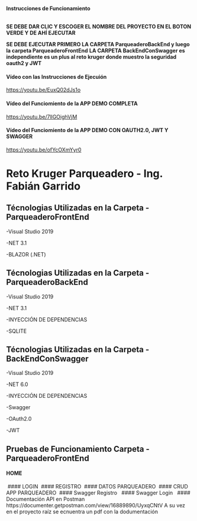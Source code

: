 #### Instrucciones de Funcionamiento
<img src="/ImagenesReadme/Verde.png" alt=""/>

**SE DEBE DAR CLIC Y ESCOGER EL NOMBRE DEL PROYECTO EN EL BOTON VERDE Y DE AHÍ EJECUTAR**


**SE DEBE EJECUTAR PRIMERO LA CARPETA ParqueaderoBackEnd  y luego la carpeta ParqueaderoFrontEnd**
**LA CARPETA BackEndConSwagger es independiente es un plus al reto kruger donde muestro la seguridad oauth2 y JWT**


#### Vídeo con las Instrucciones de Ejecuión
https://youtu.be/EuxQ02dJs1o

#### Vídeo del Funciomiento de la APP DEMO COMPLETA
https://youtu.be/7llGOighVjM

#### Vídeo del Funciomiento de la APP DEMO CON OAUTH2.0, JWT Y SWAGGER
https://youtu.be/ofYcOXmYyr0

# Reto Kruger Parqueadero - Ing. Fabián Garrido

## Técnologias Utilizadas en la Carpeta - ParqueaderoFrontEnd

-Visual Studio 2019


-NET 3.1


-BLAZOR (.NET)


## Técnologias Utilizadas en la Carpeta - ParqueaderoBackEnd

-Visual Studio 2019


-NET 3.1


-INYECCIÓN DE DEPENDENCIAS


-SQLITE

## Técnologias Utilizadas en la Carpeta - BackEndConSwagger

-Visual Studio 2019


-NET 6.0


-INYECCIÓN DE DEPENDENCIAS


-Swagger


-OAuth2.0


-JWT

## Pruebas de Funcionamiento Carpeta - ParqueaderoFrontEnd
#### HOME
<img src="/ImagenesReadme/home.png" alt=""/>
#### LOGIN
<img src="/ImagenesReadme/Login.png" alt=""/>
#### REGISTRO
<img src="/ImagenesReadme/Registro.png" alt=""/>
#### DATOS PARQUEADERO
<img src="/ImagenesReadme/DatosParqueadero.png" alt=""/>
#### CRUD APP PARQUEADERO
<img src="/ImagenesReadme/CRUD.png" alt=""/>
#### Swagger Registro
<img src="/ImagenesReadme/RegisterSwagger.png" alt=""/>
<img src="/ImagenesReadme/RegsiterSwggerJWT.png" alt=""/>
#### Swagger Login
<img src="/ImagenesReadme/LoginSwggerJWT.png" alt=""/>
<img src="/ImagenesReadme/LoginSwggerJWTEncript.png" alt=""/>
#### Documentación API en Postman
https://documenter.getpostman.com/view/16889890/UyxqCNtV
A su vez en el proyecto raíz se ecnuentra un pdf con la dodumentación










